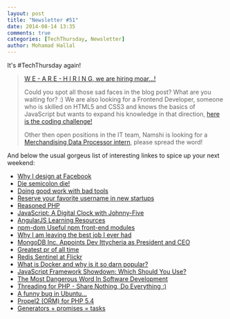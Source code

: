 ```yaml
---
layout: post
title: "Newsletter #51"
date: 2014-08-14 13:35
comments: true
categories: [TechThursday, Newsletter]
author: Mohamad Hallal
---
```


It's #TechThursday again!

<!-- more -->

> [W E - A R E - H I R I N G, we are hiring moar...!](http://tech.namshi.io/blog/2014/08/13/were-hiring-dot-dot-dot-actually-were-hiring-moar/)
>
> Could you spot all those sad faces in the blog post? What are you waiting for? :)
> We are also looking for a Frontend Developer, someone who is skilled on HTML5 and CSS3 and knows the basics of JavaScript but wants to expand his knowledge in that direction, [here is the coding challenge!](https://github.com/namshi/coding-challenges/blob/master/frontend-developer.md)
>
> Other then open positions in the IT team, Namshi is looking for a [Merchandising Data Processor intern](https://www.smartrecruiters.com/Namshi/78541293-merchandising-data-processor-intern), please spread the word!

And below the usual gorgeus list of interesting linkes to spice up your next weekend:


* [Why I design at Facebook](http://buff.ly/Y70Gai)
* [Die semicolon die!](http://federico.galassi.net/2011/05/25/die-semicolon-die/)
* [Doing good work with bad tools](http://buff.ly/1osA6U2)
* [Reserve your favorite username in new startups](http://buff.ly/Vgicql)
* [Reasoned PHP](http://buff.ly/1kRHhEO)
* [JavaScript: A Digital Clock with Johnny-Five](http://bocoup.com/weblog/javascript-arduino-digital-clock-johnny-five/)
* [AngularJS Learning Resources](https://github.com/jmcunningham/AngularJS-Learning)
* [npm-dom Useful npm front-end modules](https://t.co/FL1XdRK4kY)
* [Why I am leaving the best job I ever had](http://buff.ly/1nyEJFV)
* [MongoDB Inc. Appoints Dev Ittycheria as President and CEO](http://buff.ly/1u4WIfx)
* [Greatest pr of all time](http://buff.ly/1vjF3Cn)
* [Redis Sentinel at Flickr](http://buff.ly/1sDJhB5)
* [What is Docker and why is it so darn popular?](http://www.zdnet.com/what-is-docker-and-why-is-it-so-darn-popular-7000032269/)
* [JavaScript Framework Showdown: Which Should You Use?](http://codecondo.com/javascript-framework-showdown-use/)
* [The Most Dangerous Word In Software Development](http://alistapart.com/blog/post/the-most-dangerous-word-in-software-development)
* [Threading for PHP - Share Nothing, Do Everything :)](https://github.com/krakjoe/pthreads)
* [A funny bug in Ubuntu...](https://bugs.launchpad.net/ubuntu/+source/cupsys/+bug/255161/comments/28)
* [Propel2 (ORM) for PHP 5.4](https://github.com/propelorm/Propel2)
* [Generators + promises = tasks](http://taskjs.org/)